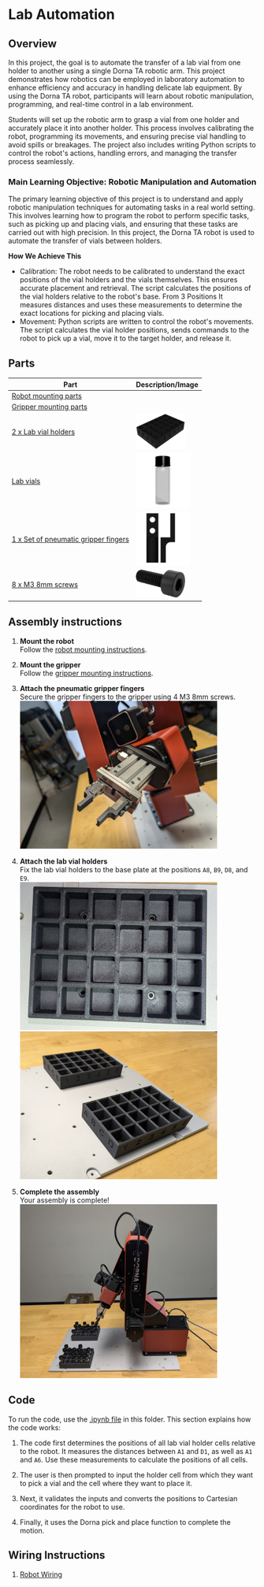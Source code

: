 # **Lab Automation**

## **Overview**
In this project, the goal is to automate the transfer of a lab vial from one holder to another using a single Dorna TA robotic arm. This project demonstrates how robotics can be employed in laboratory automation to enhance efficiency and accuracy in handling delicate lab equipment. By using the Dorna TA robot, participants will learn about robotic manipulation, programming, and real-time control in a lab environment.

Students will set up the robotic arm to grasp a vial from one holder and accurately place it into another holder. This process involves calibrating the robot, programming its movements, and ensuring precise vial handling to avoid spills or breakages. The project also includes writing Python scripts to control the robot's actions, handling errors, and managing the transfer process seamlessly.

### **Main Learning Objective: Robotic Manipulation and Automation**
The primary learning objective of this project is to understand and apply robotic manipulation techniques for automating tasks in a real world setting. This involves learning how to program the robot to perform specific tasks, such as picking up and placing vials, and ensuring that these tasks are carried out with high precision. In this project, the Dorna TA robot is used to automate the transfer of vials between holders.


**How We Achieve This**

*    Calibration: The robot needs to be calibrated to understand the exact positions of the vial holders and the vials themselves. This ensures accurate placement and retrieval. The script calculates the positions of the vial holders relative to the robot's base. From 3 Positions It measures distances and uses these measurements to determine the exact locations for picking and placing vials.
*    Movement: Python scripts are written to control the robot's movements. The script calculates the vial holder positions, sends commands to the robot to pick up a vial, move it to the target holder, and release it.

## **Parts**
| **Part** | **Description/Image** |
|---|---|
| [Robot mounting parts](https://github.com/dorna-robotics/education/blob/main/mount_robot/README.md#parts) |   |
| [Gripper mounting parts](https://github.com/dorna-robotics/education/blob/main/attach_two_finger_pneumatic_gripper/README.md#parts) |   |
| [2 x Lab vial holders](https://github.com/dorna-robotics/education/blob/main/lab_automation/Asset/Vial%20Holder%20v10.stl) | <img src="./Asset/Images/68747470733a2f2f692e696d6775722e636f6d2f49536b377a596a2e706e67.png" alt="Lab Vial Holder" width="100"/> |
| [Lab vials](https://www.amazon.com/dp/B0C8CVQK46?ref=cm_sw_r_cp_ud_dp_GB0VGHMMAQMXRGTBVY2K&ref_=cm_sw_r_cp_ud_dp_GB0VGHMMAQMXRGTBVY2K&social_share=cm_sw_r_cp_ud_dp_GB0VGHMMAQMXRGTBVY2K&skipTwisterOG=2&th=1) | <img src="./Asset/Images/68747470733a2f2f692e696d6775722e636f6d2f5256376944516e2e706e67.png" alt="Lab Vials" width="110"/> |
| [1 x Set of pneumatic gripper fingers](https://github.com/dorna-robotics/education/blob/main/lab_automation/Asset/Gripper%20Finger%20v27.stl) | <img src="./Asset/Images/68747470733a2f2f692e696d6775722e636f6d2f5243516a5331612e706e67.png" alt="Pneumatic Gripper Fingers" width="110"/> |
| [8 x M3 8mm screws](https://www.mcmaster.com/91290A113/) | <img src="./Asset/Images/68747470733a2f2f692e696d6775722e636f6d2f533844536c35752e706e67.png" alt="Pneumatic Gripper Fingers" width="100"/>  | 
## **Assembly instructions**

1. **Mount the robot**  
   Follow the [robot mounting instructions](https://github.com/dorna-robotics/education/blob/main/mount_robot/README.md#assembly).

2. **Mount the gripper**  
   Follow the [gripper mounting instructions](https://github.com/dorna-robotics/education/blob/main/attach_two_finger_pneumatic_gripper/README.md#assembly).

3. **Attach the pneumatic gripper fingers**  
   Secure the gripper fingers to the gripper using 4 M3 8mm screws.  
   <img src="./Asset/Images/68747470733a2f2f692e696d6775722e636f6d2f7149436d6132672e6a706567.jpg" alt="Pneumatic Gripper Fingers Attached" width="400"/>

4. **Attach the lab vial holders**  
   Fix the lab vial holders to the base plate at the positions ``A8``, ``B9``, ``D8``, and ``E9``.  
   <img src="./Asset/Images/68747470733a2f2f692e696d6775722e636f6d2f726d4c567947482e6a706567.jpg" alt="Lab Vial Holders Mounted" height="300" width="400"/>  
   <img src="./Asset/Images/68747470733a2f2f692e696d6775722e636f6d2f67446c3334795a2e6a706567.jpg" alt="Lab Vial Holders Mounted" height="300" width="400"/>

5. **Complete the assembly**  
   Your assembly is complete!  
   <img src="./Asset/Images/68747470733a2f2f692e696d6775722e636f6d2f396c56516c634f2e6a706567.jpg" alt="Completed Assembly" width="400"/>

## **Code**
To run the code, use the [.ipynb file](https://github.com/dorna-robotics/education/blob/main/lab_automation/lab_vial.ipynb) in this folder. This section explains how the code works:

1. The code first determines the positions of all lab vial holder cells relative to the robot. It measures the distances between ``A1`` and ``D1``, as well as ``A1`` and ``A6``. Use these measurements to calculate the positions of all cells.

2. The user is then prompted to input the holder cell from which they want to pick a vial and the cell where they want to place it.

3. Next, it validates the inputs and converts the positions to Cartesian coordinates for the robot to use.
   
5. Finally, it uses the Dorna pick and place function to complete the motion.

## **Wiring Instructions**
1. [Robot Wiring](https://github.com/dorna-robotics/education/tree/main/mount_robot)
